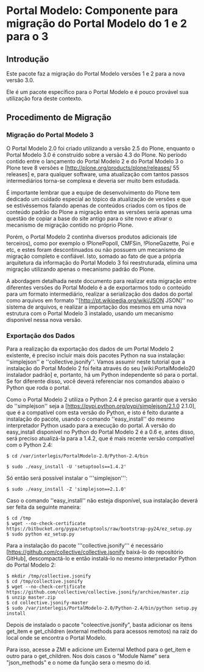 # Portal Modelo: Componente para migração do Portal Modelo do 1 e 2 para o 3


## Introdução

Este pacote faz a migração do Portal Modelo versões 1 e 2 para a nova versão
3.0.

Ele é um pacote específico para o Portal Modelo e é pouco provável sua
utilização fora deste contexto.

## Procedimento de Migração

### Migração do Portal Modelo 3 

O Portal Modelo 2.0 foi criado utilizando a versão 2.5 do Plone, enquanto o Portal Modelo 3.0 é construído sobre a versão 4.3 do Plone. No período contido entre o lançamento do Portal Modelo 2 e do Portal Modelo 3 o Plone teve 8 versões e [http://plone.org/products/plone/releases/ 55 releases] e, para qualquer software, uma atualização com tantos passos intermediários torna-se complexa e deveria ser muito bem estudada.

É importante lembrar que a equipe de desenvolvimento do Plone tem dedicado um cuidado especial ao tópico da atualização de versões e que se estivéssemos falando apenas de conteúdos criados com os tipos de conteúdo padrão do Plone a migração entre as versões seria apenas uma questão de copiar a base do site antigo para o site novo e ativar o mecanismo de migração contido no próprio Plone.

Porém, o Portal Modelo 2 continha diversos produtos adicionais (de terceiros), como por exemplo o !PlonePopoll, CMFSin, !PloneGazette, Poi e etc, e estes foram descontinuados ou não possuem um mecanismo de migração completo e confiável. Isto, somado ao fato de que a própria arquitetura da informação do Portal Modelo 3 foi reestruturada, elimina uma migração utilizando apenas o mecanismo padrão do Plone.

A abordagem detalhada neste documento para realizar esta migração entre diferentes versões do Portal Modelo é a de exportarmos todo o conteúdo para um formato intermediário, realizar a serialização dos dados do portal como arquivos em formato ''[http://pt.wikipedia.org/wiki/JSON JSON]'' no sistema de arquivos, e realizar a importação dos mesmos em uma nova estrutura com o Portal Modelo 3 instalado, usando um mecanismo disponível nessa nova versão.


### Exportação dos Dados 

Para a realização da exportação dos dados de um Portal Modelo 2 existente, é preciso incluir mais dois pacotes Python na sua instalação: ''simplejson'' e ''collective.jsonify''. Vamos assumir neste tutorial que a instalação do Portal Modelo 2 foi feita através do seu [wiki:PortalModelo20 instalador padrão] e, portanto, há um Python independente só para o portal. Se for diferente disso, você deverá referenciar nos comandos abaixo o Python que roda o portal.

Como o Portal Modelo 2 utiliza o Python 2.4 é preciso garantir que a versão do ''simplejson'' seja a [https://pypi.python.org/pypi/simplejson/2.1.0 2.1.0], que é a compatível com esta versão do Python, e isto é feito durante a instalação do pacote, usando o comando ''easy_install'' do mesmo interpretador Python usado para a execução do portal. A versão do easy_install disponível no Python do Portal Modelo 2 é a 0.6 e, antes disso, será preciso atualizá-la para a 1.4.2, que é mais recente versão compatível com o Python 2.4:


```
$ cd /var/interlegis/PortalModelo-2.0/Python-2.4/bin
```
```
$ sudo ./easy_install -U 'setuptools==1.4.2'
```

Só então será possível instalar o '''simplejson''':

```
$ sudo ./easy_install -Z 'simplejson==2.1.0'
```

Caso o comando ''easy_install'' não esteja disponível, sua instalação deverá ser feita da seguinte maneira:

```
$ cd /tmp
$ wget --no-check-certificate https://bitbucket.org/pypa/setuptools/raw/bootstrap-py24/ez_setup.py
$ sudo python ez_setup.py
```

Para a instalação do pacote '''collective.jsonify''' é necessário [https://github.com/collective/collective.jsonify baixá-lo do repositório GitHub], descompactá-lo e então instalá-lo no mesmo interpretador Python do Portal Modelo 2:

```
$ mkdir /tmp/collective.jsonify
$ cd /tmp/collective.jsonify
$ wget --no-check-certificate https://github.com/collective/collective.jsonify/archive/master.zip
$ unzip master.zip
$ cd collective.jsonify-master
$ sudo /var/interlegis/PortalModelo-2.0/Python-2.4/bin/python setup.py install
```
Depois de instalado o pacote "coleective.jsonify", basta adicionar os itens get_item e get_children (external methods para acessos remotos) na raiz do local onde se encontra o Portal Modelo. 

Para isso, acesse a ZMI e adicione um External Method para o get_item e outro para o get_children. Nos dois casos o "Module Name" sera "json_methods" e o nome da função sera o mesmo do id. 

